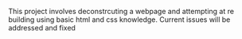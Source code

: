 This project involves deconstrcuting a webpage and attempting at re building  using basic html and css knowledge. Current issues will be addressed and fixed
